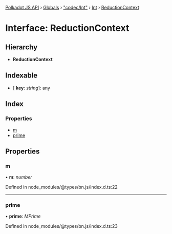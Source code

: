 [Polkadot JS API](../README.md) › [Globals](../globals.md) › ["codec/Int"](../modules/_codec_int_.md) › [Int](../classes/_codec_int_.int.md) › [ReductionContext](_codec_int_.int.reductioncontext.md)

# Interface: ReductionContext

## Hierarchy

* **ReductionContext**

## Indexable

* \[ **key**: *string*\]: any

## Index

### Properties

* [m](_codec_int_.int.reductioncontext.md#m)
* [prime](_codec_int_.int.reductioncontext.md#prime)

## Properties

###  m

• **m**: *number*

Defined in node_modules/@types/bn.js/index.d.ts:22

___

###  prime

• **prime**: *MPrime*

Defined in node_modules/@types/bn.js/index.d.ts:23
